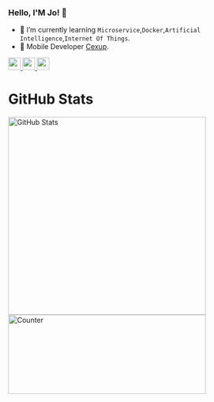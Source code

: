 ### Hello, I'M Jo! 👋

- 🌱 I’m currently learning `Microservice`,`Docker`,`Artificial Intelligence`,`Internet Of Things`.
- 📱  Mobile Developer [Cexup](https://cexup.com).

<p>
  <a href="https://www.twitter.com/hubungi_kholid">
    <img src="https://img.shields.io/badge/twitter-%231DA1F2.svg?&style=for-the-badge&logo=twitter&logoColor=white" height=25>
  </a> 
  <a href="https://id.linkedin.com/in/nurkholid-fathurohman-0a5396182">
    <img src="https://img.shields.io/badge/linkedin-%230077B5.svg?&style=for-the-badge&logo=linkedin&logoColor=white" height=25>
  </a> 
  <a href="https://www.instagram.com/nurkholiddd/">
    <img src="https://img.shields.io/badge/instagram-%23E4405F.svg?&style=for-the-badge&logo=instagram&logoColor=white" height=25>
  </a> 
</p>

<h1>GitHub Stats</h1>
<span>
  <img src="https://github-readme-stats.vercel.app/api?username=Jocerdikiawann&count_private=true&show_icons=true&theme=radical&show_owner=true" alt="GitHub Stats" width=400></span>
<span>
<img src="https://github-readme-stats.vercel.app/api/top-langs/?username=Jocerdikiawann&layout=compact&count_private=true&hide=html,css,php,tsql,roff&langs_count=8" alt="Counter" width=400 height=160>
</span>


